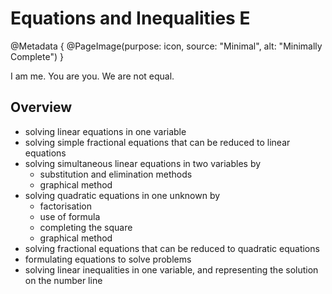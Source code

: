 # Equations and Inequalities E

@Metadata {
    @PageImage(purpose: icon, source: "Minimal", alt: "Minimally Complete")
}

I am me. You are you. We are not equal.

## Overview

- solving linear equations in one variable
- solving simple fractional equations that can be reduced to linear equations
- solving simultaneous linear equations in two variables by
    - substitution and elimination methods
    - graphical method
- solving quadratic equations in one unknown by
    - factorisation
    - use of formula
    - completing the square
    - graphical method
- solving fractional equations that can be reduced to quadratic equations
- formulating equations to solve problems
- solving linear inequalities in one variable, and representing the solution on the number line